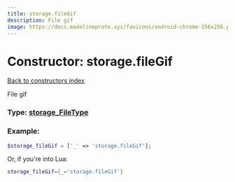 ```yaml
---
title: storage.fileGif
description: File gif
image: https://docs.madelineproto.xyz/favicons/android-chrome-256x256.png
---
```

# Constructor: storage.fileGif  
[Back to constructors index](index.md)



File gif




### Type: [storage\_FileType](../types/storage_FileType.md)


### Example:

```php
$storage_fileGif = ['_' => 'storage.fileGif'];
```  


Or, if you're into Lua:

```lua
storage_fileGif={_='storage.fileGif'}

```


